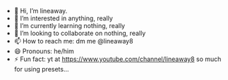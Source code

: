 - 👋 Hi, I’m lineaway.
- 👀 I’m interested in anything, really
- 🌱 I’m currently learning nothing, really
- 💞️ I’m looking to collaborate on nothing, really
- 📫 How to reach me: dm me @lineaway8
- 😄 Pronouns: he/him
- ⚡ Fun fact: yt at https://www.youtube.com/channel/lineaway8
so much for using presets...
